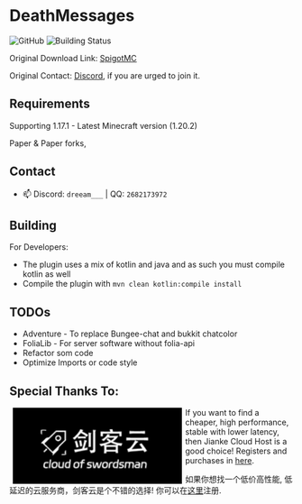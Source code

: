 # DeathMessages
![GitHub](https://img.shields.io/github/license/Winds-Studio/DeathMessages?style=flat-square)
![Building Status](https://img.shields.io/github/actions/workflow/status/Winds-Studio/DeathMessages/build.yml?style=flat-square)

Original Download Link: [SpigotMC](https://www.spigotmc.org/resources/deathmessages-deathmessagesprime-remastered.3789/) 
 
Original Contact: [Discord](https://discord.gg/dhJnq7R), if you are urged to join it.

## Requirements

Supporting 1.17.1 - Latest Minecraft version (1.20.2)

Paper & Paper forks, 

## Contact

- 📫 Discord: `dreeam___` | QQ: `2682173972`

## Building

For Developers:

- The plugin uses a mix of kotlin and java and as such you must compile kotlin as well
- Compile the plugin with `mvn clean kotlin:compile install`

## TODOs

- Adventure - To replace Bungee-chat and bukkit chatcolor
- FoliaLib - For server software without folia-api
- Refactor som code
- Optimize Imports or code style

## Special Thanks To:
<a href="https://cloud.swordsman.com.cn/"><img src="JiankeServer.jpg" alt="Jianke Cloud Host" align="left" hspace="6" width="300"></a>

If you want to find a cheaper, high performance, stable with lower latency, then Jianke Cloud Host is a good choice! Registers and purchases in [here](https://cloud.swordsman.com.cn/?i8ab42c).

如果你想找一个低价高性能, 低延迟的云服务商，剑客云是个不错的选择! 你可以在[这里](https://cloud.swordsman.com.cn/?i8ab42c)注册.
